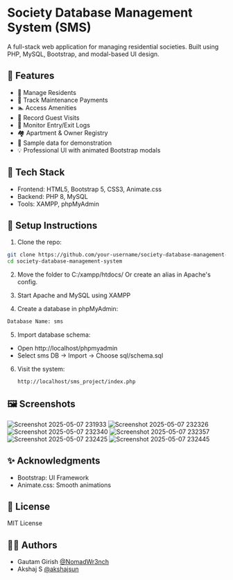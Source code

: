 # Society Database Management System (SMS)

A full-stack web application for managing residential societies. Built using PHP, MySQL, Bootstrap, and modal-based UI design.

## 📌 Features

- 👥 Manage Residents
- 🧾 Track Maintenance Payments
- 🏊 Access Amenities
- 👤 Record Guest Visits
- 🚪 Monitor Entry/Exit Logs
- 🏘️ Apartment & Owner Registry
- 💾 Sample data for demonstration
- 💡 Professional UI with animated Bootstrap modals

## 🚀 Tech Stack

- Frontend: HTML5, Bootstrap 5, CSS3, Animate.css
- Backend: PHP 8, MySQL
- Tools: XAMPP, phpMyAdmin

## 🏁 Setup Instructions

1. Clone the repo:

```bash
git clone https://github.com/your-username/society-database-management-system.git
cd society-database-management-system
```
2. Move the folder to C:/xampp/htdocs/
   Or create an alias in Apache's config.

3. Start Apache and MySQL using XAMPP

4. Create a database in phpMyAdmin:

```bash
Database Name: sms
```
5. Import database schema:

- Open http://localhost/phpmyadmin
- Select sms DB → Import → Choose sql/schema.sql

6. Visit the system:
   ```bash
   http://localhost/sms_project/index.php
   ```
## 🖼️ Screenshots

![Screenshot 2025-05-07 231933](https://github.com/user-attachments/assets/7dcc32ae-c52e-4eeb-9b2d-aa85944e631b)
![Screenshot 2025-05-07 232326](https://github.com/user-attachments/assets/44cae27f-2015-47d8-95c3-230d3f1a434c)
![Screenshot 2025-05-07 232340](https://github.com/user-attachments/assets/0bd29f71-38dc-455b-9d42-70d337a7c8a6)
![Screenshot 2025-05-07 232357](https://github.com/user-attachments/assets/92a9e2a1-b022-42ef-bd2c-9073a9018402)
![Screenshot 2025-05-07 232425](https://github.com/user-attachments/assets/7b382edf-d30c-4a81-99e1-dd591df989e9)
![Screenshot 2025-05-07 232445](https://github.com/user-attachments/assets/5f821e76-c9b6-4d22-99f1-76a57acadefa)

## ✨ Acknowledgments

- Bootstrap: UI Framework
- Animate.css: Smooth animations

## 📄 License
MIT License 

## 🙋‍♂️ Authors
- Gautam Girish [@NomadWr3nch](https://github.com/NomadWr3nch)
- Akshaj S [@akshajsun](https://github.com/akshajsun)

